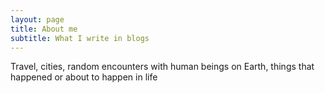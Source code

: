 ```yaml
---
layout: page
title: About me
subtitle: What I write in blogs
---
```


Travel, cities, random encounters with human beings on Earth, things that happened or about to happen in life
